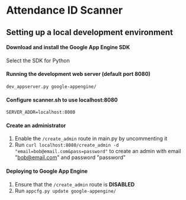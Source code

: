 # Attendance ID Scanner

## Setting up a local development environment
#### Download and install the Google App Engine SDK
Select the SDK for Python
#### Running the development web server (default port 8080)
`dev_appserver.py google-appengine/`
#### Configure scanner.sh to use localhost:8080
`SERVER_ADDR=localhost:8080`
#### Create an administrator
1. Enable the `/create_admin` route in main.py by uncommenting it  
2. Run `curl localhost:8080/create_admin -d "email=bob@email.com&pass=password"` to create an admin with email "bob@email.com" and password "password"

#### Deploying to Google App Engine
1. Ensure that the `/create_admin` route is **DISABLED**
2. Run `appcfg.py update google-appengine/`
